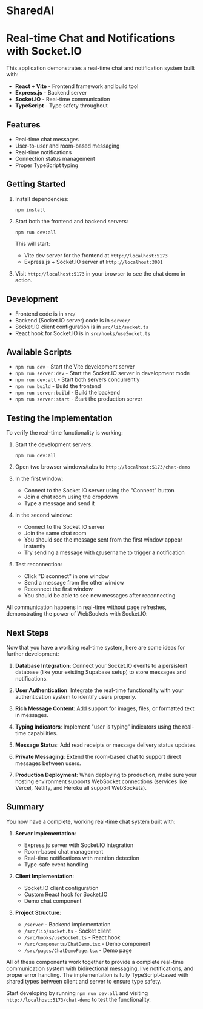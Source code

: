 # SharedAI
# Real-time Chat and Notifications with Socket.IO

This application demonstrates a real-time chat and notification system built with:

- **React + Vite** - Frontend framework and build tool
- **Express.js** - Backend server
- **Socket.IO** - Real-time communication
- **TypeScript** - Type safety throughout

## Features

- Real-time chat messages
- User-to-user and room-based messaging
- Real-time notifications
- Connection status management
- Proper TypeScript typing

## Getting Started

1. Install dependencies:
   ```
   npm install
   ```

2. Start both the frontend and backend servers:
   ```
   npm run dev:all
   ```

   This will start:
   - Vite dev server for the frontend at `http://localhost:5173`
   - Express.js + Socket.IO server at `http://localhost:3001`

3. Visit `http://localhost:5173` in your browser to see the chat demo in action.

## Development

- Frontend code is in `src/`
- Backend (Socket.IO server) code is in `server/`
- Socket.IO client configuration is in `src/lib/socket.ts`
- React hook for Socket.IO is in `src/hooks/useSocket.ts`

## Available Scripts

- `npm run dev` - Start the Vite development server
- `npm run server:dev` - Start the Socket.IO server in development mode
- `npm run dev:all` - Start both servers concurrently
- `npm run build` - Build the frontend
- `npm run server:build` - Build the backend
- `npm run server:start` - Start the production server

## Testing the Implementation

To verify the real-time functionality is working:

1. Start the development servers:
   ```
   npm run dev:all
   ```

2. Open two browser windows/tabs to `http://localhost:5173/chat-demo`

3. In the first window:
   - Connect to the Socket.IO server using the "Connect" button
   - Join a chat room using the dropdown
   - Type a message and send it

4. In the second window:
   - Connect to the Socket.IO server
   - Join the same chat room
   - You should see the message sent from the first window appear instantly
   - Try sending a message with @username to trigger a notification

5. Test reconnection:
   - Click "Disconnect" in one window
   - Send a message from the other window
   - Reconnect the first window
   - You should be able to see new messages after reconnecting

All communication happens in real-time without page refreshes, demonstrating the power of WebSockets with Socket.IO.

## Next Steps

Now that you have a working real-time system, here are some ideas for further development:

1. **Database Integration**: Connect your Socket.IO events to a persistent database (like your existing Supabase setup) to store messages and notifications.

2. **User Authentication**: Integrate the real-time functionality with your authentication system to identify users properly.

3. **Rich Message Content**: Add support for images, files, or formatted text in messages.

4. **Typing Indicators**: Implement "user is typing" indicators using the real-time capabilities.

5. **Message Status**: Add read receipts or message delivery status updates.

6. **Private Messaging**: Extend the room-based chat to support direct messages between users.

7. **Production Deployment**: When deploying to production, make sure your hosting environment supports WebSocket connections (services like Vercel, Netlify, and Heroku all support WebSockets).

## Summary

You now have a complete, working real-time chat system built with:

1. **Server Implementation**:
   - Express.js server with Socket.IO integration
   - Room-based chat management
   - Real-time notifications with mention detection
   - Type-safe event handling

2. **Client Implementation**:
   - Socket.IO client configuration
   - Custom React hook for Socket.IO
   - Demo chat component

3. **Project Structure**:
   - `/server` - Backend implementation
   - `/src/lib/socket.ts` - Socket client
   - `/src/hooks/useSocket.ts` - React hook
   - `/src/components/ChatDemo.tsx` - Demo component
   - `/src/pages/ChatDemoPage.tsx` - Demo page

All of these components work together to provide a complete real-time communication system with bidirectional messaging, live notifications, and proper error handling. The implementation is fully TypeScript-based with shared types between client and server to ensure type safety.

Start developing by running `npm run dev:all` and visiting `http://localhost:5173/chat-demo` to test the functionality.
